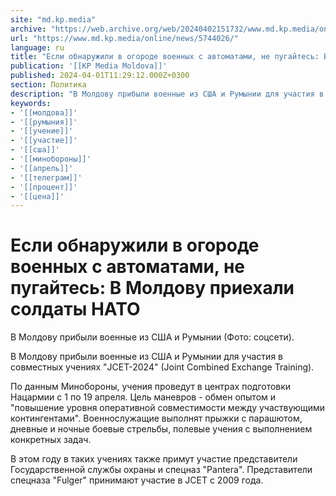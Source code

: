```yaml
---
site: "md.kp.media"
archive: "https://web.archive.org/web/20240402151732/www.md.kp.media/online/news/5744026/"
url: "https://www.md.kp.media/online/news/5744026/"
language: ru
title: "Если обнаружили в огороде военных с автоматами, не пугайтесь: В Молдову приехали солдаты НАТО"
publication: '[[KP Media Moldova]]'
published: 2024-04-01T11:29:12.000Z+0300
section: Политика
description: "В Молдову прибыли военные из США и Румынии для участия в совместных учениях \"JCET-2024\" (Joint Combined Exchange Training)"
keywords:
- '[[молдова]]'
- '[[румыния]]'
- '[[учение]]'
- '[[участие]]'
- '[[сша]]'
- '[[минобороны]]'
- '[[апрель]]'
- '[[телеграм]]'
- '[[процент]]'
- '[[цена]]'
---
```


# Если обнаружили в огороде военных с автоматами, не пугайтесь: В Молдову приехали солдаты НАТО

В Молдову прибыли военные из США и Румынии (Фото: соцсети).

В Молдову прибыли военные из США и Румынии для участия в совместных учениях "JCET-2024" (Joint Combined Exchange Training).

По данным Минобороны, учения проведут в центрах подготовки Нацармии с 1 по 19 апреля. Цель маневров - обмен опытом и "повышение уровня оперативной совместимости между участвующими контингентами". Военнослужащие выполнят прыжки с парашютом, дневные и ночные боевые стрельбы, полевые учения с выполнением конкретных задач.

В этом году в таких учениях также примут участие представители Государственной службы охраны и спецназ "Pantera". Представители спецназа "Fulger" принимают участие в JCET с 2009 года.